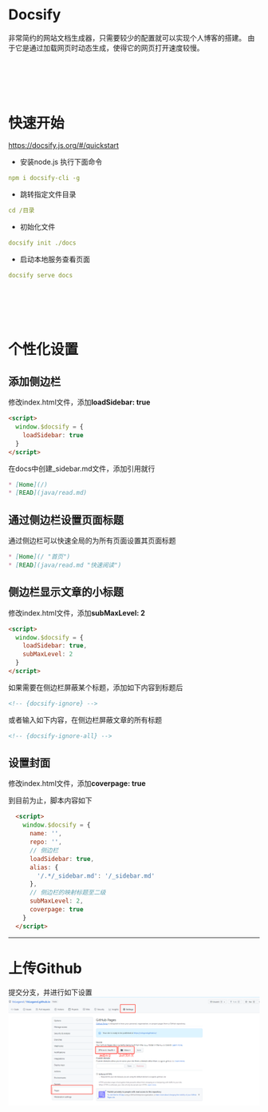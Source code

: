 # Docsify
非常简约的网站文档生成器，只需要较少的配置就可以实现个人博客的搭建。
由于它是通过加载网页时动态生成，使得它的网页打开速度较慢。



<br><br>
---
# 快速开始
https://docsify.js.org/#/quickstart

- 安装node.js 执行下面命令
```yaml
npm i docsify-cli -g
```


- 跳转指定文件目录
```yaml
cd /目录
```

- 初始化文件
```yaml
docsify init ./docs
```

- 启动本地服务查看页面
```yaml
docsify serve docs
```

<br><br>
---
# 个性化设置
## 添加侧边栏
修改index.html文件，添加**loadSidebar: true**
```html
<script>
  window.$docsify = {
    loadSidebar: true
  }
</script>
```

在docs中创建_sidebar.md文件，添加引用就行
```markdown
* [Home](/)
* [READ](java/read.md)
```


## 通过侧边栏设置页面标题
通过侧边栏可以快速全局的为所有页面设置其页面标题
```markdown
* [Home](/ "首页")
* [READ](java/read.md "快速阅读")
```

## 侧边栏显示文章的小标题
修改index.html文件，添加**subMaxLevel: 2**
```html
<script>
  window.$docsify = {
    loadSidebar: true,
    subMaxLevel: 2
  }
</script>
```

如果需要在侧边栏屏蔽某个标题，添加如下内容到标题后
```html
<!-- {docsify-ignore} -->
```

或者输入如下内容，在侧边栏屏蔽文章的所有标题
```html
<!-- {docsify-ignore-all} -->
```

## 设置封面
修改index.html文件，添加**coverpage: true**

到目前为止，脚本内容如下
```html
  <script>
    window.$docsify = {
      name: '',
      repo: '',
      // 侧边栏
      loadSidebar: true,
      alias: {
        '/.*/_sidebar.md': '/_sidebar.md'
      },
      // 侧边栏的映射标题至二级
      subMaxLevel: 2,
      coverpage: true
    }
  </script>
```



---
# 上传Github
提交分支，并进行如下设置
![Github设置](upload_to_github.jpg)




